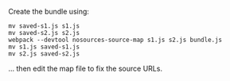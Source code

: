 Create the bundle using:

```
mv saved-s1.js s1.js
mv saved-s2.js s2.js
webpack --devtool nosources-source-map s1.js s2.js bundle.js
mv s1.js saved-s1.js
mv s2.js saved-s2.js
```

... then edit the map file to fix the source URLs.
